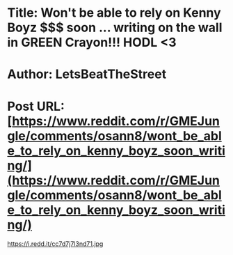 # Title: Won't be able to rely on Kenny Boyz $$$ soon ... writing on the wall in GREEN Crayon!!! HODL <3
# Author: LetsBeatTheStreet
# Post URL: [https://www.reddit.com/r/GMEJungle/comments/osann8/wont_be_able_to_rely_on_kenny_boyz_soon_writing/](https://www.reddit.com/r/GMEJungle/comments/osann8/wont_be_able_to_rely_on_kenny_boyz_soon_writing/)


https://i.redd.it/cc7d7j7l3nd71.jpg